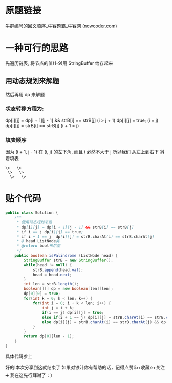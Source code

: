 # 原题链接
[牛群编号的回文顺序_牛客题霸_牛客网 (nowcoder.com)](https://www.nowcoder.com/practice/e41428c80d48458fac60a35de44ec528?tpId=354&tqId=10595826&ru=/exam/company&qru=/ta/interview-202-top/question-ranking&sourceUrl=%2Fexam%2Fcompany)

# 一种可行的思路
先遍历链表, 将节点的值(1-9)用 StringBuffer 给存起来

## 用动态规划来解题
然后再用 dp 来解题
### 状态转移方程为: 
dp\[i]\[j] = dp\[i + 1]\[j - 1] && strB\[i] == strB\[j] (i > j + 1)
dp\[i]\[j] = true; (i = j)
dp\[i]\[j] = strB\[i] == strB\[j] (i + 1 = j)

### 填表顺序
因为 (i + 1, j - 1) 在 (i, j) 的左下角, 而且 i 必然不大于 j 所以我们 从左上到右下 斜着填表
```
\>   \>
 \>   \>
  \>   \>
```

# 贴个代码

```java
public class Solution {
    /**
     * 使用动态规划来做
     * dp[i][j] = dp[i + 1][j - 1] && strB[i] == strB[j]
     * if i == j dp[i][j] == true;
     * if i + 1 == j  dp[i][j] = strB.charAt(i) == strB.charAt(j)
     * @ head ListNode类
     * @return bool布尔型
     */
    public boolean isPalindrome (ListNode head) {
        StringBuffer strB = new StringBuffer();
        while(head != null) {
            strB.append(head.val);
            head = head.next;
        }
        int len = strB.length();
        boolean[][] dp = new boolean[len][len];
        dp[0][0] = true;
        for(int k = 0; k < len; k++) {
            for(int i = 0; i + k < len; i++) {
                int j = i + k;
                if(i == j) dp[i][j] = true;
                else if(i + 1 == j) dp[i][j] = strB.charAt(i) == strB.charAt(j);
                else dp[i][j] = strB.charAt(i) == strB.charAt(j) && dp[i + 1][j - 1];
            }
        }
        return dp[0][len - 1];
    }
}
```

具体代码参上

好的!本次分享到这就结束了
如果对铁汁你有帮助的话，记得点赞👍+收藏⭐️+关注➕
我在这先行拜谢了：）
